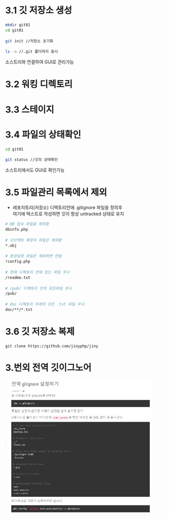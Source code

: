 # 3.1  깃 저장소 생성

```sh
mkdir git01
cd git01

git init //저장소 초기화

ls -a //.git 폴더까지 표시
```
소스트리와 연결하여 GUI로 관리가능


# 3.2 워킹 디렉토리
# 3.3 스테이지
# 3.4 파일의 상태확인
```sh
cd git01

git status //깃의 상태확인
```
소스트리에서도 GUI로 확인가능
# 3.5 파일관리 목록에서 제외
- 레포지토리(저장소) 디렉토리안에 .gitignore 파일을 정의후  
  여기에 텍스트로 작성하면 깃이 항상 untracked 상태로 유지
```sh
# DB 접속 파일을 제외함
dbinfo.php

# 오브젝트 확장자 파일은 제외함
*.obj

# 환경설정 파일은 제외하면 안됨
!config.php

# 현재 디렉토리 안에 있는 파일 무시
/readme.txt

# /pub/ 디렉토리 안의 모든파일 무시
/pub/

# doc 디렉토리 아래의 모든 .txt 파일 무시
doc/**/*.txt
```

# 3.6 깃 저장소 복제
```
git clone https://github.com/jinyphp/jiny
```

# 3.번외 전역 깃이그노어
![](./전역gitignore.png)